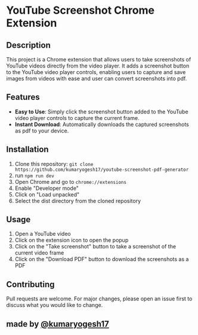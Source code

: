 # YouTube Screenshot Chrome Extension

## Description

This project is a Chrome extension that allows users to take screenshots of YouTube videos directly from the video player. It adds a screenshot button to the YouTube video player controls, enabling users to capture and save images from videos with ease and user can convert screenshots into pdf.

## Features

- **Easy to Use**: Simply click the screenshot button added to the YouTube video player controls to capture the current frame.
- **Instant Download**: Automatically downloads the captured screenshots as pdf to your device.

## Installation

1. Clone this repository: `git clone https://github.com/kumaryogesh17/youtube-screenshot-pdf-generator`
2. run `npm run dev`
2. Open Chrome and go to `chrome://extensions`
3. Enable "Developer mode"
4. Click on "Load unpacked"
5. Select the dist directory from the cloned repository

## Usage

1. Open a YouTube video
2. Click on the extension icon to open the popup
3. Click on the "Take screenshot" button to take a screenshot of the current video frame
4. Click on the "Download PDF" button to download the screenshots as a PDF

## Contributing

Pull requests are welcome. For major changes, please open an issue first to discuss what you would like to change.

## made by [@kumaryogesh17](https://github.com/kumaryogesh17)
